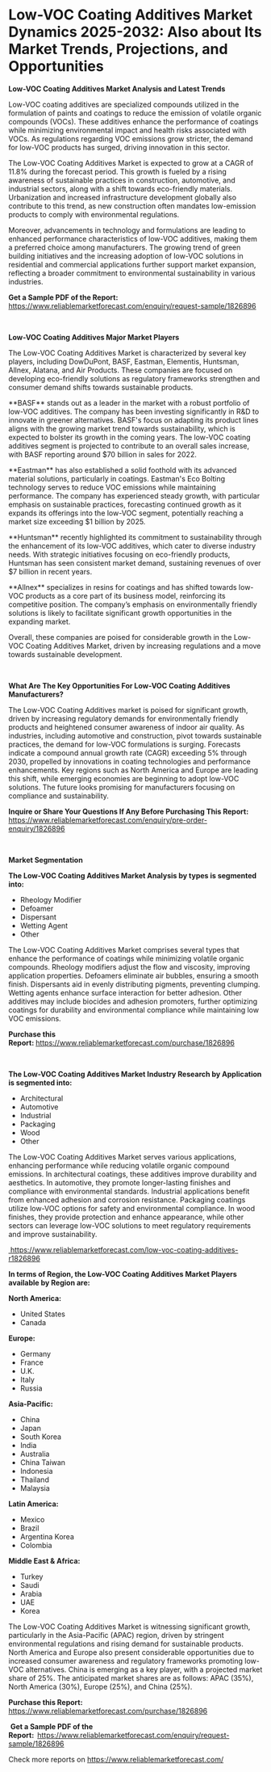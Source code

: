 <p><h1>Low-VOC Coating Additives Market Dynamics 2025-2032: Also about Its Market Trends, Projections, and Opportunities</h1></p><p><strong>Low-VOC Coating Additives Market Analysis and Latest Trends</strong></p>
<p><p>Low-VOC coating additives are specialized compounds utilized in the formulation of paints and coatings to reduce the emission of volatile organic compounds (VOCs). These additives enhance the performance of coatings while minimizing environmental impact and health risks associated with VOCs. As regulations regarding VOC emissions grow stricter, the demand for low-VOC products has surged, driving innovation in this sector.</p><p>The Low-VOC Coating Additives Market is expected to grow at a CAGR of 11.8% during the forecast period. This growth is fueled by a rising awareness of sustainable practices in construction, automotive, and industrial sectors, along with a shift towards eco-friendly materials. Urbanization and increased infrastructure development globally also contribute to this trend, as new construction often mandates low-emission products to comply with environmental regulations.</p><p>Moreover, advancements in technology and formulations are leading to enhanced performance characteristics of low-VOC additives, making them a preferred choice among manufacturers. The growing trend of green building initiatives and the increasing adoption of low-VOC solutions in residential and commercial applications further support market expansion, reflecting a broader commitment to environmental sustainability in various industries.</p></p>
<p><strong>Get a Sample PDF of the Report:&nbsp;</strong> <a href="https://www.reliablemarketforecast.com/enquiry/request-sample/1826896?utm_campaign=2145&utm_medium=2&utm_source=Github&utm_content=ia&utm_term=03022025&utm_id=low-voc-coating-additives">https://www.reliablemarketforecast.com/enquiry/request-sample/1826896</a></p>
<p>&nbsp;</p>
<p><strong>Low-VOC Coating Additives Major Market Players</strong></p>
<p><p>The Low-VOC Coating Additives Market is characterized by several key players, including DowDuPont, BASF, Eastman, Elementis, Huntsman, Allnex, Alatana, and Air Products. These companies are focused on developing eco-friendly solutions as regulatory frameworks strengthen and consumer demand shifts towards sustainable products.</p><p>**BASF** stands out as a leader in the market with a robust portfolio of low-VOC additives. The company has been investing significantly in R&D to innovate in greener alternatives. BASF's focus on adapting its product lines aligns with the growing market trend towards sustainability, which is expected to bolster its growth in the coming years. The low-VOC coating additives segment is projected to contribute to an overall sales increase, with BASF reporting around $70 billion in sales for 2022.</p><p>**Eastman** has also established a solid foothold with its advanced material solutions, particularly in coatings. Eastman's Eco Bolting technology serves to reduce VOC emissions while maintaining performance. The company has experienced steady growth, with particular emphasis on sustainable practices, forecasting continued growth as it expands its offerings into the low-VOC segment, potentially reaching a market size exceeding $1 billion by 2025.</p><p>**Huntsman** recently highlighted its commitment to sustainability through the enhancement of its low-VOC additives, which cater to diverse industry needs. With strategic initiatives focusing on eco-friendly products, Huntsman has seen consistent market demand, sustaining revenues of over $7 billion in recent years.</p><p>**Allnex** specializes in resins for coatings and has shifted towards low-VOC products as a core part of its business model, reinforcing its competitive position. The company’s emphasis on environmentally friendly solutions is likely to facilitate significant growth opportunities in the expanding market.</p><p>Overall, these companies are poised for considerable growth in the Low-VOC Coating Additives Market, driven by increasing regulations and a move towards sustainable development.</p></p>
<p>&nbsp;</p>
<p><strong>What Are The Key Opportunities For Low-VOC Coating Additives Manufacturers?</strong></p>
<p><p>The Low-VOC Coating Additives market is poised for significant growth, driven by increasing regulatory demands for environmentally friendly products and heightened consumer awareness of indoor air quality. As industries, including automotive and construction, pivot towards sustainable practices, the demand for low-VOC formulations is surging. Forecasts indicate a compound annual growth rate (CAGR) exceeding 5% through 2030, propelled by innovations in coating technologies and performance enhancements. Key regions such as North America and Europe are leading this shift, while emerging economies are beginning to adopt low-VOC solutions. The future looks promising for manufacturers focusing on compliance and sustainability.</p></p>
<p><strong>Inquire or Share Your Questions If Any Before Purchasing This Report:</strong> <a href="https://www.reliablemarketforecast.com/enquiry/pre-order-enquiry/1826896?utm_campaign=2145&utm_medium=2&utm_source=Github&utm_content=ia&utm_term=03022025&utm_id=low-voc-coating-additives">https://www.reliablemarketforecast.com/enquiry/pre-order-enquiry/1826896</a></p>
<p>&nbsp;</p>
<p><strong>Market Segmentation</strong></p>
<p><strong>The Low-VOC Coating Additives Market Analysis by types is segmented into:</strong></p>
<p><ul><li>Rheology Modifier</li><li>Defoamer</li><li>Dispersant</li><li>Wetting Agent</li><li>Other</li></ul></p>
<p><p>The Low-VOC Coating Additives Market comprises several types that enhance the performance of coatings while minimizing volatile organic compounds. Rheology modifiers adjust the flow and viscosity, improving application properties. Defoamers eliminate air bubbles, ensuring a smooth finish. Dispersants aid in evenly distributing pigments, preventing clumping. Wetting agents enhance surface interaction for better adhesion. Other additives may include biocides and adhesion promoters, further optimizing coatings for durability and environmental compliance while maintaining low VOC emissions.</p></p>
<p><strong>Purchase this Report:&nbsp;</strong><a href="https://www.reliablemarketforecast.com/purchase/1826896?utm_campaign=2145&utm_medium=2&utm_source=Github&utm_content=ia&utm_term=03022025&utm_id=low-voc-coating-additives">https://www.reliablemarketforecast.com/purchase/1826896</a></p>
<p>&nbsp;</p>
<p><strong>The Low-VOC Coating Additives Market Industry Research by Application is segmented into:</strong></p>
<p><ul><li>Architectural</li><li>Automotive</li><li>Industrial</li><li>Packaging</li><li>Wood</li><li>Other</li></ul></p>
<p><p>The Low-VOC Coating Additives Market serves various applications, enhancing performance while reducing volatile organic compound emissions. In architectural coatings, these additives improve durability and aesthetics. In automotive, they promote longer-lasting finishes and compliance with environmental standards. Industrial applications benefit from enhanced adhesion and corrosion resistance. Packaging coatings utilize low-VOC options for safety and environmental compliance. In wood finishes, they provide protection and enhance appearance, while other sectors can leverage low-VOC solutions to meet regulatory requirements and improve sustainability.</p></p>
<p><a href="https://www.reliablemarketforecast.com/low-voc-coating-additives-r1826896?utm_campaign=2145&utm_medium=2&utm_source=Github&utm_content=ia&utm_term=03022025&utm_id=low-voc-coating-additives">&nbsp;https://www.reliablemarketforecast.com/low-voc-coating-additives-r1826896</a></p>
<p><strong>In terms of Region, the Low-VOC Coating Additives Market Players available by Region are:</strong></p>
<p>
    <p> <strong> North America: </strong>
        <ul>
            <li>United States</li>
            <li>Canada</li>
        </ul>
        </p> 
    <p> <strong> Europe: </strong>
        <ul>
            <li>Germany</li>
            <li>France</li>
            <li>U.K.</li>
            <li>Italy</li>
            <li>Russia</li>
        </ul>
        </p> 
    <p> <strong> Asia-Pacific: </strong>
        <ul>
            <li>China</li>
            <li>Japan</li>
            <li>South Korea</li>
            <li>India</li>
            <li>Australia</li>
            <li>China Taiwan</li>
            <li>Indonesia</li>
            <li>Thailand</li>
            <li>Malaysia</li>
        </ul>
        </p> 
    <p> <strong> Latin America: </strong>
        <ul>
            <li>Mexico</li>
            <li>Brazil</li>
            <li>Argentina Korea</li>
            <li>Colombia</li>
        </ul>
        </p> 
    <p> <strong> Middle East & Africa: </strong>
        <ul>
            <li>Turkey</li>
            <li>Saudi</li>
            <li>Arabia</li>
            <li>UAE</li>
            <li>Korea</li>
        </ul>
    </p>
    </p>
<p><p>The Low-VOC Coating Additives Market is witnessing significant growth, particularly in the Asia-Pacific (APAC) region, driven by stringent environmental regulations and rising demand for sustainable products. North America and Europe also present considerable opportunities due to increased consumer awareness and regulatory frameworks promoting low-VOC alternatives. China is emerging as a key player, with a projected market share of 25%. The anticipated market shares are as follows: APAC (35%), North America (30%), Europe (25%), and China (25%).</p></p>
<p><strong>Purchase this Report: </strong><a href="https://www.reliablemarketforecast.com/purchase/1826896?utm_campaign=2145&utm_medium=2&utm_source=Github&utm_content=ia&utm_term=03022025&utm_id=low-voc-coating-additives">https://www.reliablemarketforecast.com/purchase/1826896</a></p>
<p>&nbsp;<strong>Get a Sample PDF of the Report:&nbsp;&nbsp;</strong><a href="https://www.reliablemarketforecast.com/enquiry/request-sample/1826896?utm_campaign=2145&utm_medium=2&utm_source=Github&utm_content=ia&utm_term=03022025&utm_id=low-voc-coating-additives">https://www.reliablemarketforecast.com/enquiry/request-sample/1826896</a></p>
<p><strong></strong></p>
<p>Check more reports on <a href="https://www.reliablemarketforecast.com/?utm_campaign=2145&utm_medium=2&utm_source=Github&utm_content=ia&utm_term=03022025&utm_id=low-voc-coating-additives">https://www.reliablemarketforecast.com/</a></p>